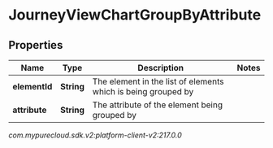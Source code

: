 # JourneyViewChartGroupByAttribute


## Properties

| Name | Type | Description | Notes |
| ------------ | ------------- | ------------- | ------------- |
| **elementId** | **String** | The element in the list of elements which is being grouped by |  |
| **attribute** | **String** | The attribute of the element being grouped by |  |




_com.mypurecloud.sdk.v2:platform-client-v2:217.0.0_
